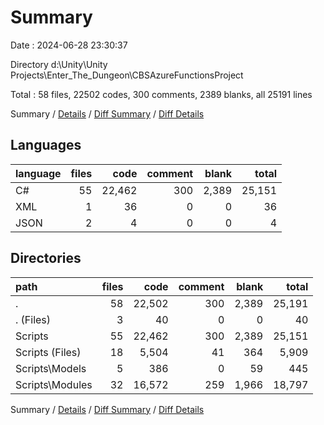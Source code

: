 # Summary

Date : 2024-06-28 23:30:37

Directory d:\\Unity\\Unity Projects\\Enter_The_Dungeon\\CBSAzureFunctionsProject

Total : 58 files,  22502 codes, 300 comments, 2389 blanks, all 25191 lines

Summary / [Details](details.md) / [Diff Summary](diff.md) / [Diff Details](diff-details.md)

## Languages
| language | files | code | comment | blank | total |
| :--- | ---: | ---: | ---: | ---: | ---: |
| C# | 55 | 22,462 | 300 | 2,389 | 25,151 |
| XML | 1 | 36 | 0 | 0 | 36 |
| JSON | 2 | 4 | 0 | 0 | 4 |

## Directories
| path | files | code | comment | blank | total |
| :--- | ---: | ---: | ---: | ---: | ---: |
| . | 58 | 22,502 | 300 | 2,389 | 25,191 |
| . (Files) | 3 | 40 | 0 | 0 | 40 |
| Scripts | 55 | 22,462 | 300 | 2,389 | 25,151 |
| Scripts (Files) | 18 | 5,504 | 41 | 364 | 5,909 |
| Scripts\\Models | 5 | 386 | 0 | 59 | 445 |
| Scripts\\Modules | 32 | 16,572 | 259 | 1,966 | 18,797 |

Summary / [Details](details.md) / [Diff Summary](diff.md) / [Diff Details](diff-details.md)